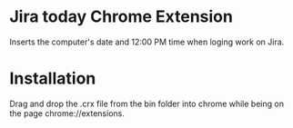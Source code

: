 # Jira today Chrome Extension
Inserts the computer's date and 12:00 PM time when loging work on Jira.

# Installation
Drag and drop the .crx file from the bin folder into chrome while being on the page chrome://extensions.

